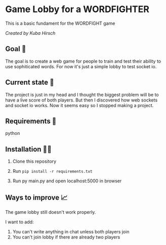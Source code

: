 # Game Lobby for a WORDFIGHTER

This is a basic fundament for the WORDFIGHT game

*Created by Kuba Hirsch*

## Goal 🥅

The goal is to create a web game for people to train and test their ability to use sophiticated words. For now it's just a simple lobby to test socket io.

## Current state 🚢

The project is just in my head and I thought the biggest problem will be to have a live score of both players. But then I discovered how web sockets 
and socket io works. Now it seems easy so I stopped making a project.

## Requirements 🛒
python

## Installation 👩‍💻

1. Clone this repository
2. Run `pip install -r requirements.txt`

3. Run py main.py and open localhost:5000 in browser

## Ways to improve 📈

The game lobby still doesn't work properly.

I want to add:
1.  You can't write anything in chat unless both players join
2.  You can't join lobby if there are already two players 

